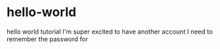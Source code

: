 # hello-world
hello world tutorial
I'm super excited to have another account I need to remember the password for
